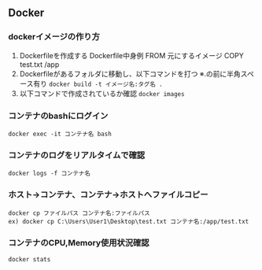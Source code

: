 ## Docker
### dockerイメージの作り方
1. Dockerfileを作成する
    Dockerfile中身例
    FROM 元にするイメージ
    COPY test.txt /app
2. Dockerfileがあるフォルダに移動し、以下コマンドを打つ ※.の前に半角スペース有り
```docker build -t イメージ名:タグ名 .```
3. 以下コマンドで作成されているか確認
```docker images```

### コンテナのbashにログイン
```docker exec -it コンテナ名 bash```

### コンテナのログをリアルタイムで確認
```docker logs -f コンテナ名```

### ホスト→コンテナ、コンテナ→ホストへファイルコピー
```
docker cp ファイルパス コンテナ名:ファイルパス
ex) docker cp C:\Users\User1\Desktop\test.txt コンテナ名:/app/test.txt
```

### コンテナのCPU,Memory使用状況確認
```docker stats```

